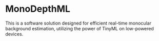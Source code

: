 # MonoDepthML
This is a software solution designed for efficient real-time monocular background estimation, utilizing the power of TinyML on low-powered devices.
